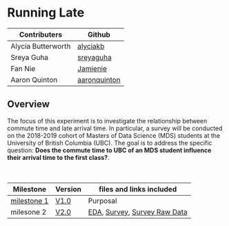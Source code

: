 # Running Late

| Contributers | Github |
|--------------|--------|
| Alycia Butterworth | [alyciakb](https://github.com/alyciakb) |
| Sreya Guha | [sreyaguha](https://github.com/sreyaguha) |
| Fan Nie | [Jamienie](https://github.com/Jamienie) |
| Aaron Quinton | [aaronquinton](https://github.com/aaronquinton) |


## Overview

The focus of this experiment is to investigate the relationship between commute time and late arrival time. In particular, a survey will be conducted on the 2018-2019 cohort of Masters of Data Science (MDS) students at the University of British Columbia (UBC). The goal is to address the specific question: **Does the commute time to UBC of an MDS student influence their arrival time to the first class?**. 
<br>
<br>
<br>

| Milestone | Version | files and links included|
|--------------|--------|------------------------|
| [milestone 1](https://github.com/UBC-MDS/running_late/blob/master/milestone1.md) | [V1.0](https://github.com/UBC-MDS/running_late/releases/tag/v1.0) | Purposal|
| milesone 2| [V2.0](https://github.com/UBC-MDS/running_late/releases/tag/v1.0) | [EDA](https://github.com/UBC-MDS/running_late/blob/master/eda_running_late.md),  [Survey](https://ubc.ca1.qualtrics.com/jfe/form/SV_3Jk3TZyscxiUZY9),  [Survey Raw Data](https://github.ubc.ca/MDS-2018-19/survey-data/blob/master/2019-04-03_Running_late_survey_data.csv)

